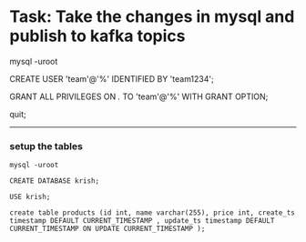 # Task: Take the changes in mysql and publish to kafka topics


mysql -uroot

CREATE USER 'team'@'%' IDENTIFIED BY 'team1234';

GRANT ALL PRIVILEGES ON *.* TO 'team'@'%' WITH GRANT OPTION;

quit;

---

### setup the tables

```
mysql -uroot

CREATE DATABASE krish;

USE krish;

create table products (id int, name varchar(255), price int, create_ts timestamp DEFAULT CURRENT_TIMESTAMP , update_ts timestamp DEFAULT CURRENT_TIMESTAMP ON UPDATE CURRENT_TIMESTAMP );

 ```